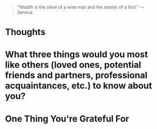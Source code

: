 
> \"Wealth is the slave of a wise man and the master of a fool.\" — Seneca

# Thoughts

# What three things would you most like others (loved ones, potential friends and partners, professional acquaintances, etc.) to know about you?

# One Thing You're Grateful For

